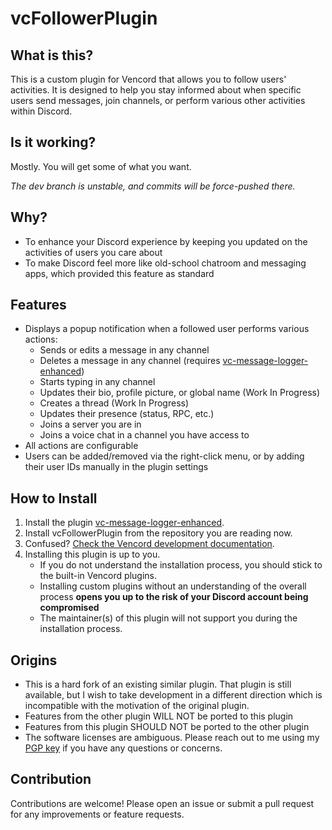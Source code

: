 # vcFollowerPlugin

## What is this?

This is a custom plugin for Vencord that allows you to follow users' activities. It is designed to help you stay informed about when specific users send messages, join channels, or perform various other activities within Discord.

## Is it working?

Mostly. You will get some of what you want.

_The dev branch is unstable, and commits will be force-pushed there._

## Why?

- To enhance your Discord experience by keeping you updated on the activities of users you care about
- To make Discord feel more like old-school chatroom and messaging apps, which provided this feature as standard

## Features

- Displays a popup notification when a followed user performs various actions:
  - Sends or edits a message in any channel
  - Deletes a message in any channel (requires [vc-message-logger-enhanced](https://github.com/Syncxv/vc-message-logger-enhanced/))
  - Starts typing in any channel
  - Updates their bio, profile picture, or global name (Work In Progress)
  - Creates a thread (Work In Progress)
  - Updates their presence (status, RPC, etc.)
  - Joins a server you are in
  - Joins a voice chat in a channel you have access to
- All actions are configurable
- Users can be added/removed via the right-click menu, or by adding their user IDs manually in the plugin settings

## How to Install

1. Install the plugin [vc-message-logger-enhanced](https://github.com/Syncxv/vc-message-logger-enhanced/).
2. Install vcFollowerPlugin from the repository you are reading now.
3. Confused? [Check the Vencord development documentation](https://docs.vencord.dev/installing).
4. Installing this plugin is up to you.
   - If you do not understand the installation process, you should stick to the built-in Vencord plugins.
   - Installing custom plugins without an understanding of the overall process **opens you up to the risk of your Discord account being compromised**
   - The maintainer(s) of this plugin will not support you during the installation process.

## Origins

- This is a hard fork of an existing similar plugin. That plugin is still available, but I wish to take development in a different direction which is incompatible with the motivation of the original plugin.
- Features from the other plugin WILL NOT be ported to this plugin
- Features from this plugin SHOULD NOT be ported to the other plugin
- The software licenses are ambiguous. Please reach out to me using my [PGP key](https://github.com/ivystopia.gpg) if you have any questions or concerns.

## Contribution

Contributions are welcome! Please open an issue or submit a pull request for any improvements or feature requests.
